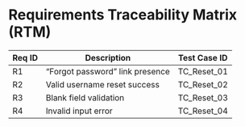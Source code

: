 # Requirements Traceability Matrix (RTM)

| Req ID | Description                         | Test Case ID       |
|--------|-------------------------------------|--------------------|
| R1     | “Forgot password” link presence     | TC_Reset_01        |
| R2     | Valid username reset success        | TC_Reset_02        |
| R3     | Blank field validation              | TC_Reset_03        |
| R4     | Invalid input error                 | TC_Reset_04        |
